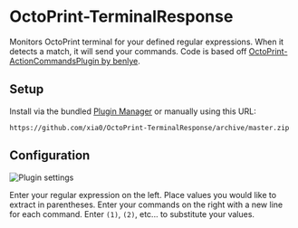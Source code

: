 # OctoPrint-TerminalResponse

Monitors OctoPrint terminal for your defined regular expressions. When it detects a match, it will send your commands. Code is based off [OctoPrint-ActionCommandsPlugin by benlye](https://github.com/benlye/OctoPrint-ActionCommandsPlugin).

## Setup

Install via the bundled [Plugin Manager](https://docs.octoprint.org/en/master/bundledplugins/pluginmanager.html)
or manually using this URL:

    https://github.com/xia0/OctoPrint-TerminalResponse/archive/master.zip

## Configuration

![Plugin settings](https://raw.githubusercontent.com/xia0/OctoPrint-TerminalResponse/master/screenshots/01.png)

Enter your regular expression on the left. Place values you would like to extract in parentheses. Enter your commands on the right with a new line for each command. Enter `(1)`, `(2)`, etc... to substitute your values.

